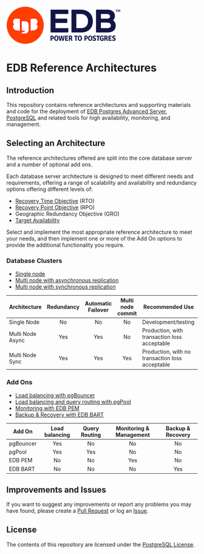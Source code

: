 ![EDB Logo](images/logo.png "EDB Logo")

# EDB Reference Architectures

## Introduction

This repository contains reference architectures and supporting materials and 
code for the deployment of 
[EDB Postgres Advanced Server](https://www.enterprisedb.com/products/edb-postgres-advanced-server-secure-ha-oracle-compatible),
[PostgreSQL](https://www.postgresql.org) and related tools for high availability,
monitoring, and management.

## Selecting an Architecture

The reference architectures offered are split into the core database server
and a number of optional add ons.

Each database server architecture is designed to meet different needs and 
requirements, offering a range of scalability and availability and redundancy
options offering different levels of:

* [Recovery Time Objective](https://en.wikipedia.org/wiki/Disaster_recovery#Recovery_Time_Objective) (RTO)
* [Recovery Point Objective](https://en.wikipedia.org/wiki/Disaster_recovery#Recovery_Point_Objective) (RPO)
* Geographic Redundancy Objective (GRO)
* [Target Availability](https://en.wikipedia.org/wiki/Availability)

Select and implement the most appropriate reference architecture to meet your
needs, and then implement one or more of the Add On options to provide the
additional functionality you require.

### Database Clusters

* [Single node](single-node)
* [Multi node with asynchronous replication](multi-node-async)
* [Multi node with synchronous replication](multi-node-sync)

Architecture     | Redundancy | Automatic Failover | Multi node commit | Recommended Use                                 |
-----------------|:----------:|:------------------:|:-----------------:|-------------------------------------------------|
Single Node      | No         | No                 | No                | Development/testing                             |
Multi Node Async | Yes        | Yes                | No                | Production, with transaction loss acceptable    |
Multi Node Sync  | Yes        | Yes                | Yes               | Production, with no transaction loss acceptable |

### Add Ons

* [Load balancing with pgBouncer](pgbouncer)
* [Load balancing and query routing with pgPool](pgpool)
* [Monitoring with EDB PEM](edb-pem)
* [Backup & Recovery with EDB BART](edb-bart)

Add On    | Load balancing | Query Routing | Monitoring & Management | Backup & Recovery |
----------|:--------------:|:-------------:|:-----------------------:|:-----------------:|
pgBouncer | Yes            | No            | No                      | No                |
pgPool    | Yes            | Yes           | No                      | No                |
EDB PEM   | No             | No            | Yes                     | No                |
EDB BART  | No             | No            | No                      | Yes               |

## Improvements and Issues

If you want to suggest any improvements or report any problems you may have 
found, please create a 
[Pull Request](https://github.com/EnterpriseDB/edb-ref-archs/pulls) or log an
[Issue](https://github.com/EnterpriseDB/edb-ref-archs/issues).

## License

The contents of this repository are licensed under the 
[PostgreSQL License](LICENSE.md).